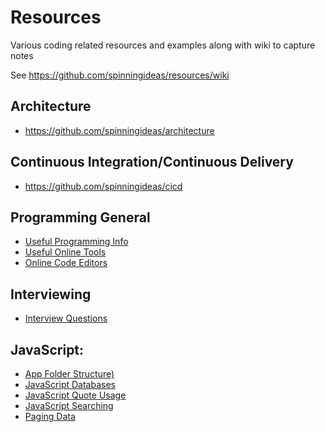 # Resources

Various coding related resources and examples along with wiki to capture notes 

See https://github.com/spinningideas/resources/wiki

## Architecture

- https://github.com/spinningideas/architecture

## Continuous Integration/Continuous Delivery

- https://github.com/spinningideas/cicd

## Programming General

- [Useful Programming Info](https://github.com/spinningideas/resources/wiki/Useful-Programming-Info)
- [Useful Online Tools](https://github.com/spinningideas/resources/wiki/Useful-Online-Tools)
- [Online Code Editors](https://github.com/spinningideas/resources/wiki/Online-Code-Editors)

## Interviewing 

- [Interview Questions](https://github.com/spinningideas/resources/wiki/Interview-Questions)
  
## JavaScript: 

- [App Folder Structure)](https://github.com/spinningideas/resources/wiki/JavaScript-App-Folder-Structure)
- [JavaScript Databases](https://github.com/spinningideas/resources/wiki/JavaScript-Databases)
- [JavaScript Quote Usage](https://github.com/spinningideas/resources/wiki/JavaScript-Quote-Usage)
- [JavaScript Searching](https://github.com/spinningideas/resources/wiki/JavaScript-Searching)
- [Paging Data](https://github.com/spinningideas/resources/wiki/Paging-Data)

 
 
 

